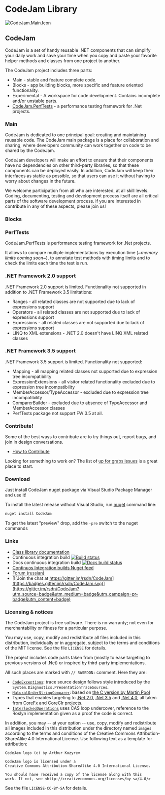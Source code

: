 # CodeJam Library

![CodeJam.Main.Icon](/images/nuget/CodeJam.Main.Icon.png)

## CodeJam

CodeJam is a set of handy reusable .NET components that can simplify your daily work and
save your time when you copy and paste your favorite helper methods and classes from one project to another.

The CodeJam project includes three parts:

* Main - stable and feature complete code.
* Blocks - app building blocks, more specific and feature oriented functionality.
* Experimental - A workspace for code development. Contains incomplete and/or unstable parts.
* [CodeJam.PerfTests](https://github.com/rsdn/CodeJam/tree/master/PerfTests) - a performance testing framework for .Net projects.

### Main

CodeJam is dedicated to one principal goal: creating and maintaining reusable code. The CodeJam main package is a place for
collaboration and sharing, where developers community can work together on code to be shared by the CodeJam.

CodeJam developers will make an effort to ensure that their components have no dependencies on other third-party
libraries, so that these components can be deployed easily. In addition, CodeJam will keep their interfaces as stable as
possible, so that users can use it without having to worry about changes in the future.

We welcome participation from all who are interested, at all skill levels. Coding, documenting, testing and
development process itself are all critical parts of the software development process. If you are interested in
contribute in any of these aspects, please join us!

### Blocks

### PerfTests

CodeJam.PerfTests is performance testing framework for .Net projects.

It allows to compare multiple implementations by execution time (*~memory limits coming soon~*), to annotate test methods
with timing limits and to check the limits each time the test is run.

### .NET Framework 2.0 support

.NET Framework 2.0 support is limited. Functionality not supported in addition to .NET Framework 3.5 limitations:

* Ranges - all related classes are not supported due to lack of expressions support
* Operators - all related classes are not supported due to lack of expressions support
* Expressions - all related classes are not supported due to lack of expressions support
* LINQ to XML extensions - .NET 2.0 doesn't have LINQ XML related classes

### .NET Framework 3.5 support

.NET Framework 3.5 support is limited. Functionality not supported:

* Mapping - all mapping related classes not supported due to expression tree incompatibility
* ExpressionExtensions - all visitor related functionality excluded due to expression tree incompatibility
* MemberAccessor/TypeAccessor - excluded due to expression tree incompatibility
* ComparerBuilder - excluded due to absence of TypeAccessor and MemberAccessor classes
* PerfTests package not support FW 3.5 at all.

### Contribute!

Some of the best ways to contribute are to try things out, report bugs, and join in design conversations.

* [How to Contribute](https://github.com/rsdn/CodeJam/blob/master/CONTRIBUTING.md)

Looking for something to work on? The list of
[up for grabs issues](https://github.com/rsdn/CodeJam/issues?q=is%3Aopen+is%3Aissue) is a great place to start.

### Download

Just install CodeJam nuget package via Visual Studio Package Manager and use it!

To install the latest release without Visual Studio, run [nuget](https://dist.nuget.org/index.html)
command line:

```bash
nuget install CodeJam
```

To get the latest "preview" drop, add the `-pre` switch to the nuget commands

### Links

* [Class library documentation](https://github.com/rsdn/CodeJam/wiki/DocHome)
* Continuous integration build [![Build status](https://ci.appveyor.com/api/projects/status/oxdyxkgwotiv64r1/branch/master?svg=true)](https://ci.appveyor.com/project/andrewvk/codejam/branch/master)
* Docs continuous integration build [![Docs build status](https://ci.appveyor.com/api/projects/status/bucrjn2eceptbqwl?svg=true)](https://ci.appveyor.com/project/andrewvk/codejam-jlvna/branch/master)
* [Continuos Integration builds Nuget feed](https://ci.appveyor.com/nuget/codejam)
* [Forum (russian)](https://rsdn.org/forum/prj.codejam/)
* [![Join the chat at https://gitter.im/rsdn/CodeJam](https://badges.gitter.im/rsdn/CodeJam.svg)](https://gitter.im/rsdn/CodeJam?utm_source=badge&utm_medium=badge&utm_campaign=pr-badge&utm_content=badge)

### Licensing & notices

The CodeJam project is free software.
There is no warranty; not even for merchantability or fitness for a particular purpose.

You may use, copy, modify and redistribute all files included in this
distribution, individually or in aggregate, subject to the terms and conditions
of the MIT license.  See the file `LICENSE` for details.

The project includes code parts taken from (mostly to ease targeting to previous versions of .Net)
or inspired by third-party implementations.

All such places are marked with `// BASEDON:` comment. Here they are:

* [`CodeExceptions`](https://github.com/rsdn/CodeJam/tree/master/CodeJam.Main/Assertions/CodeExceptions.cs#L55): trace source design follows style introduced by the `System.Diagnostics.PresentationTraceSources`.
* [`NaturalOrderStringComparer`](https://github.com/rsdn/CodeJam/tree/master/CodeJam.Main/Strings/NaturalOrderStringComparer.cs): based on [the C version by Martin Pool](http://sourcefrog.net/projects/natsort/)
* Types that enables targeting to [.Net 2.0](https://github.com/rsdn/CodeJam/tree/master/CodeJam.Main/Targeting/NET20), [.Net 3.5](https://github.com/rsdn/CodeJam/tree/master/CodeJam.Main/Targeting/NET35) and [.Net 4.0](https://github.com/rsdn/CodeJam/tree/master/CodeJam.Main/Targeting/NET40), all taken from [CoreFx ](https://github.com/dotnet/corefx)and [CoreClr](https://github.com/dotnet/coreclr/) projects.
* [`InterlockedOperations`](https://github.com/rsdn/CodeJam/blob/master/CodeJam.Main/Threading/InterlockedOperations.tt) uses CAS loop undercover, reference to the Roslyn implementation given as a proof the code is correct.


In addition, you may -- at your option -- use, copy, modify and redistribute
all images included in this distribution under the directory named `images`
according to the terms and conditions of the Creative Commons Attribution-ShareAlike 4.0 International License.
Use following text as a template for attribution:

```
CodeJam logo (c) by Arthur Kozyrev

CodeJam logo is licensed under a
Creative Commons Attribution-ShareAlike 4.0 International License.

You should have received a copy of the license along with this
work. If not, see <http://creativecommons.org/licenses/by-sa/4.0/>
```

See the file `LICENSE-CC-BY-SA` for details.
